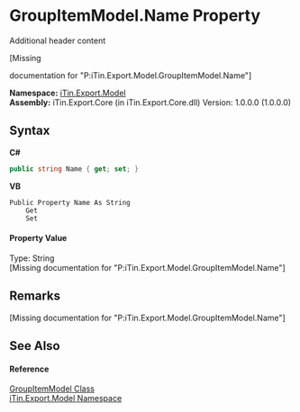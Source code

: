 # GroupItemModel.Name Property 
Additional header content 

\[Missing <summary> documentation for "P:iTin.Export.Model.GroupItemModel.Name"\]

**Namespace:**&nbsp;<a href="ef57ffcc-e95e-b212-5a46-9aa6f5a3511f">iTin.Export.Model</a><br />**Assembly:**&nbsp;iTin.Export.Core (in iTin.Export.Core.dll) Version: 1.0.0.0 (1.0.0.0)

## Syntax

**C#**<br />
``` C#
public string Name { get; set; }
```

**VB**<br />
``` VB
Public Property Name As String
	Get
	Set
```


#### Property Value
Type: String<br />\[Missing <value> documentation for "P:iTin.Export.Model.GroupItemModel.Name"\]

## Remarks
\[Missing <remarks> documentation for "P:iTin.Export.Model.GroupItemModel.Name"\]

## See Also


#### Reference
<a href="aeab9006-ae6f-3a98-fb4a-69a6da2f53e1">GroupItemModel Class</a><br /><a href="ef57ffcc-e95e-b212-5a46-9aa6f5a3511f">iTin.Export.Model Namespace</a><br />